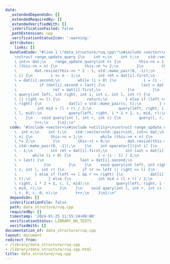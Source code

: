 ```yaml
---
data:
  _extendedDependsOn: []
  _extendedRequiredBy: []
  _extendedVerifiedWith: []
  _isVerificationFailed: false
  _pathExtension: cpp
  _verificationStatusIcon: ':warning:'
  attributes:
    links: []
  bundledCode: "#line 1 \"data_structure/ruq.cpp\"\n#include <vector>\n#include <utility>\n\
    \nstruct range_update_query {\n    int n;\n    int t;\n    std::vector<std::pair<int,\
    \ int>> dat;\n    range_update_query(int n) {\n        this->n = 1;\n        while\
    \ (this->n < n) {\n            this->n *= 2;\n        }\n        this->t = 0;\n\
    \        dat.resize(this->n * 2 - 1, std::make_pair(0, -1));\n    }\n    int operator[](int\
    \ i) {\n        i += n - 1;\n        int ret = dat[i].first;\n        int last\
    \ = dat[i].second;\n        while (i > 0) {\n            i = (i - 1) / 2;\n  \
    \          if (dat[i].second > last) {\n                last = dat[i].second;\n\
    \                ret = dat[i].first;\n            }\n        }\n    }\n    void\
    \ query(int left, int right, int i, int c, int l, int r) {\n        if (r <= left\
    \ || right <= l) {\n            return;\n        } else if (left <= l && r <=\
    \ right) {\n            dat[i] = std::make_pair(c, t);\n        } else {\n   \
    \         int mid = (l + r) / 2;\n            query(left, right, i * 2 + 1, c,\
    \ l, mid);\n            query(left, right, i * 2 + 2, c, mid, r);\n        }\n\
    \    }\n    void query(int l, int r, int c) {\n        query(l, r, 0, c, 0, n);\n\
    \        t++;\n    }\n};\n"
  code: "#include <vector>\n#include <utility>\n\nstruct range_update_query {\n  \
    \  int n;\n    int t;\n    std::vector<std::pair<int, int>> dat;\n    range_update_query(int\
    \ n) {\n        this->n = 1;\n        while (this->n < n) {\n            this->n\
    \ *= 2;\n        }\n        this->t = 0;\n        dat.resize(this->n * 2 - 1,\
    \ std::make_pair(0, -1));\n    }\n    int operator[](int i) {\n        i += n\
    \ - 1;\n        int ret = dat[i].first;\n        int last = dat[i].second;\n \
    \       while (i > 0) {\n            i = (i - 1) / 2;\n            if (dat[i].second\
    \ > last) {\n                last = dat[i].second;\n                ret = dat[i].first;\n\
    \            }\n        }\n    }\n    void query(int left, int right, int i, int\
    \ c, int l, int r) {\n        if (r <= left || right <= l) {\n            return;\n\
    \        } else if (left <= l && r <= right) {\n            dat[i] = std::make_pair(c,\
    \ t);\n        } else {\n            int mid = (l + r) / 2;\n            query(left,\
    \ right, i * 2 + 1, c, l, mid);\n            query(left, right, i * 2 + 2, c,\
    \ mid, r);\n        }\n    }\n    void query(int l, int r, int c) {\n        query(l,\
    \ r, 0, c, 0, n);\n        t++;\n    }\n};\n"
  dependsOn: []
  isVerificationFile: false
  path: data_structure/ruq.cpp
  requiredBy: []
  timestamp: '2024-01-25 11:55:24+09:00'
  verificationStatus: LIBRARY_NO_TESTS
  verifiedWith: []
documentation_of: data_structure/ruq.cpp
layout: document
redirect_from:
- /library/data_structure/ruq.cpp
- /library/data_structure/ruq.cpp.html
title: data_structure/ruq.cpp
---
```

